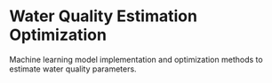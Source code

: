 # Water Quality Estimation Optimization
Machine learning model implementation and optimization methods to estimate water quality parameters.
